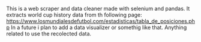 This is a web scraper and data cleaner made with selenium and pandas. 
It extracts world cup history data from th following page: 
https://www.losmundialesdefutbol.com/estadisticas/tabla_de_posiciones.php
In a future i plan to add a data visualizer or somethig like that. 
Anything related to use the recolected data.